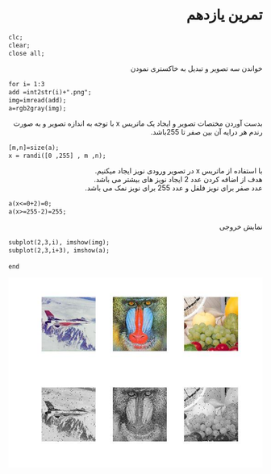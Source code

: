 <div dir ="rtl">
  <h1>تمرین یازدهم </h1>
  </div>
  
  ````
clc;
clear;
close all;

````
<div dir ="rtl">
 خواندن سه تصویر و تبدیل به خاکستری نمودن 
  
  </div>
  
  ````
  for i= 1:3
 add =int2str(i)+".png";
 img=imread(add);
a=rgb2gray(img);

````

<div dir ="rtl">
  بدست آوردن مختصات تصویر و ایجاد یک ماتریس  x  با توجه به اندازه تصویر و به صورت رندم هر درایه آن بین صفر تا 255باشد.
  </div>
  
  ````
  [m,n]=size(a); 
x = randi([0 ,255] , m ,n);

````
<div dir ="rtl">
   با استفاده از ماتریس x در تصویر ورودی نویز ایجاد میکنیم.</br>
    هدف از اضافه کردن عدد 2 ایجاد نویز های بیشتر می باشد.</br>
     عدد صفر برای نویز فلفل و عدد 255  برای نویز نمک می باشد.
  </div>
  
  ````
  a(x<=0+2)=0;
a(x>=255-2)=255;
  ````
<div dir ="rtl">
 نمایش خروجی
</div>

````
subplot(2,3,i), imshow(img);
subplot(2,3,i+3), imshow(a);

end
````

![خروجی](assets/result.jpg)
